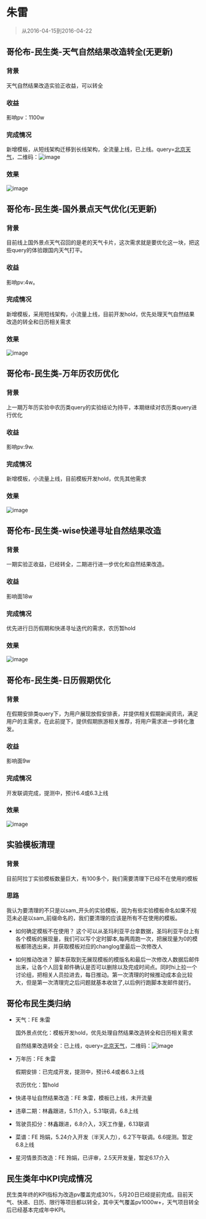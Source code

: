 # 朱雷

> 从2016-04-15到2016-04-22

## 哥伦布-民生类-天气自然结果改造转全(无更新)

### 背景

天气自然结果改造实验正收益，可以转全

### 收益

影响pv：1100w

### 完成情况

新增模板，从短线架构迁移到长线架构，全流量上线，已上线。query=[北京天气](https://m.baidu.com/s?word=%E5%8C%97%E4%BA%AC%E5%A4%A9%E6%B0%94&sid=102157)，二维码：![image](http://gitlab.baidu.com/psfe/psdoc/uploads/603cd9d9f61bb14609814157f8e6d77e/image.png)

### 效果

![image](http://gitlab.baidu.com/psfe/psdoc/uploads/cfd4b77cdcb354c02cc680bf40d1739f/image.png)

## 哥伦布-民生类-国外景点天气优化(无更新)

### 背景

目前线上国外景点天气召回的是老的天气卡片，这次需求就是要优化这一块，把这些query的体验跟国内天气打平。

### 收益

影响pv:4w。

### 完成情况

新增模板，采用短线架构，小流量上线，目前开发hold，优先处理天气自然结果改造的转全和日历相关需求

### 效果

![image](http://gitlab.baidu.com/psfe/psdoc/uploads/f54a4687a0d0466c775a1767025d3eda/image.png)

## 哥伦布-民生类-万年历农历优化

### 背景

上一期万年历实验中农历类query的实验结论为持平，本期继续对农历类query进行优化

### 收益

影响pv:9w.

### 完成情况

新增模板，小流量上线，目前模板开发hold，优先其他需求

### 效果

![image](http://gitlab.baidu.com/psfe/ala-weeklyreport/uploads/32e67d3eb40727d05fc2b7cfcfba413f/image.png)

## 哥伦布-民生类-wise快递寻址自然结果改造

### 背景

一期实验正收益，已经转全，二期进行进一步优化和自然结果改造。

### 收益

影响面18w

### 完成情况

优先进行日历假期和快递寻址迭代的需求，农历暂hold

### 效果

![image](http://gitlab.baidu.com/psfe/ala-weeklyreport/uploads/2d4e3ba48e35c46b88fc3efd412ee48a/image.png)

## 哥伦布-民生类-日历假期优化

### 背景

在假期安排类query下，为用户展现放假安排表，并提供相关假期新闻资讯，满足用户的主需求，在此前提下，提供假期旅游相关推荐，将用户需求进一步转化激发。

### 收益

影响面9w

### 完成情况

开发联调完成，提测中，预计6.4或6.3上线

### 效果

![image](http://gitlab.baidu.com/psfe/psdoc/uploads/ed2c1c9430bf976f42d93f2c0efb7806/image.png)

## 实验模板清理

### 背景

目前阿拉丁实验模板数量巨大，有100多个，我们需要清理下已经不在使用的模板

### 思路

我认为要清理的不只是以sam_开头的实验模板，因为有些实验模板命名如果不规范未必是以sam_前缀命名的，我们要清理的应该是所有不在使用的模板。

* 如何确定模板不在使用？ 这个可以从圣玛利亚平台拿数据，圣玛利亚平台上有各个模板的展现量，我们可以写个定时脚本,每两周跑一次，把展现量为0的模板都筛选出来，并获取模板对应的changlog里最后一次修改人

* 如何推动改进？ 脚本获取到无展现模板的模版名和最后一次修改人数据后邮件出来，让各个人回复邮件确认是否可以删除以及完成时间点。同时hi上拉一个讨论组，把相关人员拉进去，每日推动。第一次清理的时候推动成本会比较大，但是第一次清理完之后问题就基本收敛了,以后例行跑脚本发邮件就行。

## 哥伦布民生类归纳

* 天气：FE 朱雷 

    国外景点优化：模板开发hold，优先处理自然结果改造转全和日历相关需求

    自然结果改造转全：已上线，query=[北京天气](https://m.baidu.com/s?word=%E5%8C%97%E4%BA%AC%E5%A4%A9%E6%B0%94&sid=102157)，二维码：![image](http://gitlab.baidu.com/psfe/psdoc/uploads/603cd9d9f61bb14609814157f8e6d77e/image.png)

* 万年历：FE 朱雷
    
    假期安排：已完成开发，提测中，预计6.4或者6.3上线

    农历优化：暂hold

* 快递寻址自然结果改造：FE 朱雷，模板已上线，未开流量 
* 违章二期：林鑫跟进，5.11介入，5.31联调，6.8上线
* 驾驶员扣分：林鑫跟进，6.8介入，3天工作量，6.13联调
* 菜谱：FE 玲娟，5.24介入开发（半天人力），6.2下午联调。6.6提测。暂定6.8上线
* 星河情景页改造：FE 玲娟，已评审，2.5天开发量，暂定6.17介入

## 民生类年中KPI完成情况

民生类年终的KPI指标为改造pv覆盖完成30%，5月20日已经提前完成。目前天气、快递、日历、限行等项目都以转全，其中天气覆盖pv1000w+，天气项目转全后已经基本完成年中KPI。
